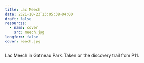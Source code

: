 ```yaml
---
title: Lac Meech
date: 2021-10-23T13:05:38-04:00
draft: false
resources:
  - name: cover
    src: meech.jpg
longform: false
cover: meech.jpg
---
```

Lac Meech in Gatineau Park. Taken on the discovery trail from P11.